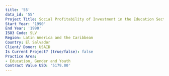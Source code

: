 ```yaml
---
title: '55'
data_id: '55'
Project Title: Social Profitability of Investment in the Education Sector
Start Year: '1990'
End Year: '1990'
ISO3 Code: SLV
Region: Latin America and the Caribbean
Country: El Salvador
Client/ Donor: USAID
Is Current Project? (true/false): false
Practice Area:
- Education, Gender and Youth
Contract Value USD: '5179.00'
---
```


